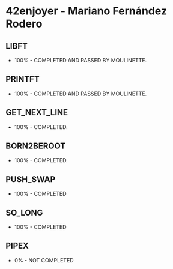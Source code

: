 # 42enjoyer - Mariano Fernández Rodero
## LIBFT
* 100% - COMPLETED AND PASSED BY MOULINETTE.

## PRINTFT
* 100% - COMPLETED AND PASSED BY MOULINETTE.

## GET_NEXT_LINE
* 100% - COMPLETED.

## BORN2BEROOT
* 100% - COMPLETED.

## PUSH_SWAP    
* 100% - COMPLETED

## SO_LONG
* 100% - COMPLETED

## PIPEX
* 0% - NOT COMPLETED
